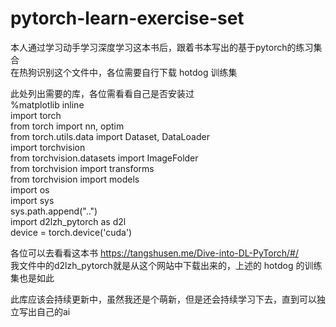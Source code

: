 # pytorch-learn-exercise-set
本人通过学习动手学习深度学习这本书后，跟着书本写出的基于pytorch的练习集合  
在热狗识别这个文件中，各位需要自行下载 hotdog 训练集    

此处列出需要的库，各位需看看自己是否安装过  
%matplotlib inline  
import torch  
from torch import nn, optim  
from torch.utils.data import Dataset, DataLoader  
import torchvision  
from torchvision.datasets import ImageFolder  
from torchvision import transforms  
from torchvision import models  
import os  
import sys  
sys.path.append("..")   
import d2lzh_pytorch as d2l  
device = torch.device('cuda')   

各位可以去看看这本书 https://tangshusen.me/Dive-into-DL-PyTorch/#/   
我文件中的d2lzh_pytorch就是从这个网站中下载出来的，上述的 hotdog 的训练集也是如此  


此库应该会持续更新中，虽然我还是个萌新，但是还会持续学习下去，直到可以独立写出自己的ai
